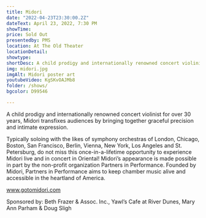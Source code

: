 ```yaml
---
title: Midori
date: "2022-04-23T23:30:00.2Z"
dateText: April 23, 2022, 7:30 PM
showTime: 
price: Sold Out
presentedby: PMS
location: At The Old Theater
locationDetail: 
showtype: 
shortDesc: A child prodigy and internationally renowned concert violinist for over 30 years, Midori transfixes audiences by bringing together graceful precision and intimate expression... 
img: midori.jpg
imgAlt: Midori poster art 
youtubeVideo: KgSKvOAJMb8
folder: /shows/
bgcolor: D99546

---
```

A child prodigy and internationally renowned concert violinist for over 30 years, Midori transfixes audiences by bringing together graceful precision and intimate expression. 

Typically soloing with the likes of symphony orchestras of London, Chicago, Boston, San Francisco, Berlin, Vienna, New York, Los Angeles and St. Petersburg, do not miss this once-in-a-lifetime opportunity to experience Midori live and in concert in Oriental! Midori’s appearance is made possible in part by the non-profit organization Partners in Performance. Founded by Midori, Partners in Performance aims to keep chamber music alive and accessible in the heartland of America.

www.gotomidori.com

Sponsored by: Beth Frazer & Assoc. Inc., ​Yawl’s Cafe at River Dunes, Mary Ann Parham & Doug Sligh